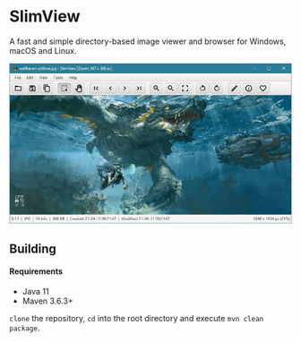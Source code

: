 # SlimView

A fast and simple directory-based image viewer and browser for Windows, macOS and Linux.

![Screenshot](https://github.com/antikmozib/SlimView/blob/master/screenshot.jpg?raw=true)

## Building

#### Requirements

* Java 11
* Maven 3.6.3+

`clone` the repository, `cd` into the root directory and execute `mvn clean package`.
